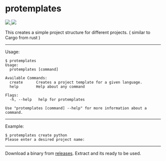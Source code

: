 # protemplates

<p>
  <a href="https://github.com/ansrivas/protemplates/releases">
    <img src="https://img.shields.io/github/tag/ansrivas/protemplates.svg?style=flat">
  </a>
  <a href="https://travis-ci.org/ansrivas/protemplates">
    <img src="https://travis-ci.org/ansrivas/protemplates.svg?branch=master">
  </a>
</p>

This creates a simple project structure for different projects. ( similar to Cargo from rust )

---

Usage:

```
$ protemplates
Usage:
  protemplates [command]

Available Commands:
  create      Creates a project template for a given language.
  help        Help about any command

Flags:
  -h, --help   help for protemplates

Use "protemplates [command] --help" for more information about a command.
```


----
Example:

```
$ protemplates create python
Please enter a desired project name:
```

---
Download a binary from [releases](https://github.com/ansrivas/protemplates/releases). Extract and its ready to be used.
